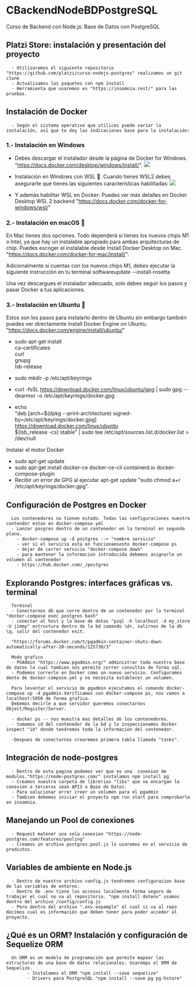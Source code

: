 # CBackendNodeBDPostgreSQL
Curso de Backend con Node.js: Base de Datos con PostgreSQL

  ## Platzi Store: instalación y presentación del proyecto
      - Utilizaremos el siguiente repositorio "https://github.com/platzi/curso-nodejs-postgres" realizamos un git clone
      - Actualizamos los paquetes con npm install
      - Herramienta que usaremos es "https://insomnia.rest/" para las pruebas.
  ## Instalación de Docker
      - Según el sistema operativo que utilices puede variar la instalación, así que te doy las indicaciones base para la instalación:
      
  ### 1.- Instalación en Windows
  - Debes descargar el instalador desde la página de Docker for Windows. "https://docs.docker.com/desktop/windows/install/".
  ![](https://docs.docker.com/desktop/windows/images/hyperv-enabled.png)

  - Instalación en Windows con WSL 🐧. Cuando tienes WSL2 debes asegurarte que tienes las siguientes características habilitadas:
  ![](https://docs.docker.com/desktop/windows/images/wsl2-enable.png)

  - Y además habilitar WSL en Docker: Puedes ver más detalles en Docker Desktop WSL 2 backend "https://docs.docker.com/docker-for-windows/wsl/"

  ### 2.- Instalación en macOS 🍎
  En Mac tienes dos opciones. Todo dependerá si tienes los nuevos chips M1 o Intel, ya que hay un instalable apropiado para ambas arquitecturas de chip. Puedes escoger el instalable desde Install Docker Desktop on Mac. "https://docs.docker.com/docker-for-mac/install/".
  
  Adicionalmente si cuentas con los nuevos chips M1, debes ejecutar la siguiente instrucción en tu terminal softwareupdate --install-rosetta

  Una vez descargues el instalador adecuado, solo debes seguir los pasos y pasar Docker a tus aplicaciones.

  ### 3.- Instalación en Ubuntu 🐧
  Estos son los pasos para instalarlo dentro de Ubuntu sin embargo también puedes ver directamente Install Docker Engine on Ubuntu. "https://docs.docker.com/engine/install/ubuntu/"

  - sudo apt-get install \
    ca-certificates \
    curl \
    gnupg \
    lsb-release
  
  - sudo mkdir -p /etc/apt/keyrings
  - curl -fsSL https://download.docker.com/linux/ubuntu/gpg | sudo gpg --dearmor -o /etc/apt/keyrings/docker.gpg

  -  echo \
  "deb [arch=$(dpkg --print-architecture) signed-by=/etc/apt/keyrings/docker.gpg] https://download.docker.com/linux/ubuntu \
  $(lsb_release -cs) stable" | sudo tee /etc/apt/sources.list.d/docker.list > /dev/null

  Instalar el motor Docker 

  - sudo apt-get update
  - sudo apt-get install docker-ce docker-ce-cli containerd.io docker-compose-plugin
  - Recibir un error de GPG al ejecutar apt-get update "sudo chmod a+r /etc/apt/keyrings/docker.gpg".

  ## Configuración de Postgres en Docker
      Los contenedores no tienen estado. Todas las configuraciones nuestro contendor estan en docker-compose.yml
      - Lanzar posgres dentro de un contenedor en la terminal en segundo plano.
        - docker-compose up -d postgres --> "nombre servicio"
        - ver si el servicio esta en funcionamiento docker-compose ps
        - dejar de correr servicio "docker-compose down"
        - para mantener la informacion introducida debemos asignarle un volumen al contenedor
        - https://hub.docker.com/_/postgres
  ## Explorando Postgres: interfaces gráficas vs. terminal
      Terminal
      - Conectarnos db que corre dentro de un contenedor por la terminal "docker-compose exec postgres bash"
      - conectar al host y la base de datos "psql -h localhost -d my_store -U jimmy" estructura dentro de la bd comando \d+, salirnos de la db \q, salir del contenedor exit.

      "https://forums.docker.com/t/pgadmin-container-shuts-down-automatically-after-20-seconds/125730/3"
      
      Modo grafico 
      - PGAdmin "https://www.pgadmin.org/" administrar toda nuestra base de datos la cual tambien nos permite correr consultas de forma sql.
      - Podemos correrlo en Docker como un nuevo servicio. Configuramos dento de docker-compose.yml y no necesita establecer un volumen.

      Para levantar el servicio de pgadmin ejecutamos el comando docker-compose up -d pgadmin.Verificamos con docker-compose ps, nos vamos a localhost:5050 de forma grafica.
      Debemos decirle a que servidor queremos conectarnos Object/Register/Server.

      - docker ps -- nos muestra mas detalles de los contenedores.
      - tomamos id del contenedor de la bd y lo inspeccionamos docker inspect "id" donde tendremos toda la información del contenedor.

      -Despues de conectarnos crearemos primera tabla llamada "tasks".
  
  ## Integración de node-postgres
      - Dentro de esta pagina podemos ver que es una  conexion de modulos."https://node-postgres.com/" instalamos npm install pg
      - Creamos nuestra carpeta de librerias "libs" que se encargan la conexion a terceros sean APIS o Base de Datos.
      - Para solucionar error creer un volumen para el pgadmin 
      - Tambien debemos iniciar el proyecto npm run start para comprobarlo en insomnia.
  
  ## Manejando un Pool de conexiones
      - Request matener una sola conexion "https://node-postgres.com/features/pooling"
      - Creamos un archivo postgres.pool.js lo usaremos en el servicio de prodcutos.

  ## Variables de ambiente en Node.js
      - Dentro de nuestro archivo config.js tendremos configuracion base de las variables de entorno.
      - Dentro de .env tiene los accesos localmente forma seguro de trabajar el cual no va al repositorio. "npm install dotenv" usamos dentro del archivo /config/config.js
      - Pero dentro del archivo ".env.expample" el cual si va al repo decimos cual es información que deben tener para poder acceder al proyecto.

  ## ¿Qué es un ORM? Instalación y configuración de Sequelize ORM
      Un ORM es un modelo de programación que permite mapear las estructuras de una base de datos relacionales. Usaremps el ORM de Sequelize.
			- Instalamos el ORM "npm install --save sequelize"
			- Drivers para PostgreSQL "npm install --save pg pg-hstore"
